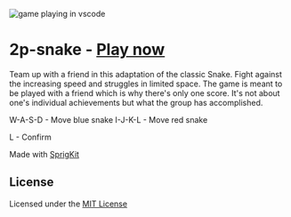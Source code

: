 ![game playing in vscode](https://github.com/youknowedo/sprigkit/blob/main/images/vscode.png)

# 2p-snake - [Play now](https://sprig.hackclub.com/share/3p31YkiZ3lh0zj5CuyRa)

Team up with a friend in this adaptation of the classic Snake. Fight against the increasing speed and struggles in limited space. The game is meant to be played with a friend which is why there's only one score. It's not about one's individual achievements but what the group has accomplished.

W-A-S-D - Move blue snake
I-J-K-L - Move red snake

L - Confirm

Made with [SprigKit](https://github.com/youknowedo/sprigkit)

## License

Licensed under the [MIT License](./LICENSE)
